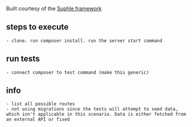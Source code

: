Built courtesy of the [Suphle framework](https://suphle.com)

## steps to execute

	- clone. run composer install. run the server start command

## run tests

	- connect composer to test command (make this generic)
## info
	- list all possible routes
	- not using migrations since the tests will attempt to seed data, which isn't applicable in this scenario. Data is either fetched from an external API or fixed